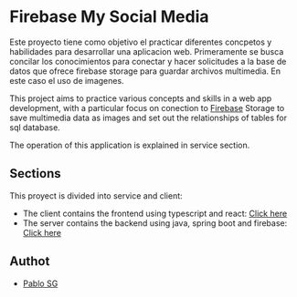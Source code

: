 # Firebase My Social Media

Este proyecto tiene como objetivo el practicar diferentes concpetos y habilidades para desarrollar una aplicacion web. Primeramente se busca concilar los conocimientos para conectar y hacer solicitudes a la base de datos que ofrece firebase storage para guardar archivos multimedia. En este caso el uso de imagenes.

This project aims to practice various concepts and skills in a web app development, with a particular focus on conection to [Firebase](https://firebase.google.com/?hl=es-419 "Firebase") Storage to save multimedia data as images and set out the relationships of tables for sql database.

The operation of this application is explained in service section.


## Sections

This proyect is divided into service and client:

 - The client contains the frontend using typescript and react: [Click here](./client/ "Click here")
 - The server contains the backend using java, spring boot and firebase: [Click here](./service/ "Click here")

## Authot

- [Pablo SG](https://github.com/PabloSan1997 "Pablo SG")